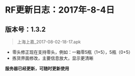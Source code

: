 # RF更新日志：2017年-8-4日
## 版本号：1.3.2
>上海上嘉_2017-08-02-18-17.apk
    
- 零头修正现在支持零头，例如：一箱零5瓶（1+5），5瓶（0+5）
- 拣货界面修改，主要信息放大，显示更清晰

**服务器已经更新，可随时更新使用**